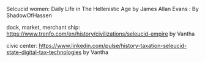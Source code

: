 Selcucid women: Daily Life in The Hellenistic Age by James Allan Evans : By ShadowOfHassen

dock, market, merchant ship:
https://www.trenfo.com/en/history/civilizations/seleucid-empire
by Vantha

civic center:
https://www.linkedin.com/pulse/history-taxation-seleucid-state-digital-tax-technologies
by Vantha

